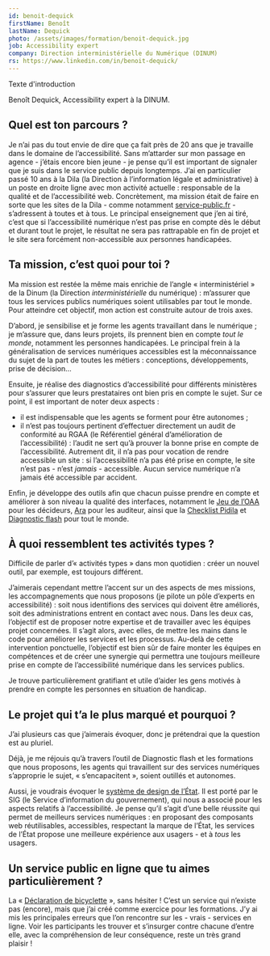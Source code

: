 ```yaml
---
id: benoit-dequick
firstName: Benoît
lastName: Dequick
photo: /assets/images/formation/benoit-dequick.jpg
job: Accessibility expert
company: Direction interministérielle du Numérique (DINUM)
rs: https://www.linkedin.com/in/benoit-dequick/
---
```


<p class="fr-text--lead">Texte d'introduction</p>

<p class="fr-text--lead">Benoît Dequick, <span lang="en">Accessibility expert</span> à la DINUM.</p>

<h2 class="fr-h6">Quel est ton parcours&nbsp;?</h2>

Je n’ai pas du tout envie de dire que ça fait près de 20 ans que je travaille dans le domaine de l’accessibilité. Sans m’attarder sur mon passage en agence -&nbsp;j’étais encore bien jeune&nbsp;- je pense qu’il est important de signaler que je suis dans le service public depuis longtemps. J’ai en particulier passé 10 ans à la Dila (la Direction à l’information légale et administrative) à un poste en droite ligne avec mon activité actuelle&nbsp;: responsable de la qualité et de l’accessibilité web. Concrètement, ma mission était de faire en sorte que les sites de la Dila -&nbsp;comme notamment <a href="https://service-public.fr">service-public.fr</a>&nbsp;- s’adressent à toutes et à tous. Le principal enseignement que j’en ai tiré, c’est que si l’accessibilité numérique n’est pas prise en compte dès le début et durant tout le projet, le résultat ne sera pas rattrapable en fin de projet et le site sera forcément non-accessible aux personnes handicapées.

<h2 class="fr-h6">Ta mission, c’est quoi pour toi&nbsp;?</h2>

Ma mission est restée la même mais enrichie de l’angle «&nbsp;interministériel&nbsp;» de la Dinum (la Direction *interministérielle* du numérique)&nbsp;: m’assurer que tous les services publics numériques soient utilisables par tout le monde. Pour atteindre cet objectif, mon action est construite autour de trois axes.

D’abord, je sensibilise et je forme les agents travaillant dans le numérique&nbsp;; je m’assure que, dans leurs projets, ils prennent bien en compte *tout le monde*, notamment les personnes handicapées. Le principal frein à la généralisation de services numériques accessibles est la méconnaissance du sujet de la part de toutes les métiers&nbsp;: conceptions, développements, prise de décision…

Ensuite, je réalise des diagnostics d’accessibilité pour différents ministères pour s’assurer que leurs prestataires ont bien pris en compte le sujet. Sur ce point, il est important de noter deux aspects&nbsp;: 

- il est indispensable que les agents se forment pour être autonomes&nbsp;;
- il n’est pas toujours pertinent d’effectuer directement un audit de conformité au RGAA (le Référentiel général d’amélioration de l’accessibilité)&nbsp;: l’audit ne sert qu’à prouver la bonne prise en compte de l’accessibilité. Autrement dit, il n’a pas pour vocation de rendre accessible un site&nbsp;: si l’accessibilité n’a pas été prise en compte, le site n’est pas -&nbsp;n’est *jamais*&nbsp;- accessible. Aucun service numérique n’a jamais été accessible par accident.

Enfin, je développe des outils afin que chacun puisse prendre en compte et améliorer à son niveau la qualité des interfaces, notamment le <a href="https://design.numerique.gouv.fr/outils/jeu-de-oaa/">Jeu de l’OAA</a> pour les décideurs, <a href="https://ara.numerique.gouv.fr/">Ara</a> pour les auditeur, ainsi que la <a href="https://design.numerique.gouv.fr/outils/checklist-pidila/">Checklist Pidila</a> et <a href="https://design.numerique.gouv.fr/outils/diagnostic-flash">Diagnostic flash</a> pour tout le monde.

<h2 class="fr-h6">À quoi ressemblent tes activités types&nbsp;?</h2>

Difficile de parler d’«&nbsp;activités types&nbsp;» dans mon quotidien&nbsp;: créer un nouvel outil, par exemple, est toujours différent. 

J’aimerais cependant mettre l’accent sur un des aspects de mes missions, les accompagnements que nous proposons (je pilote un pôle d’experts en accessibilité)&nbsp;: soit nous identifions des services qui doivent être améliorés, soit des administrations entrent en contact avec nous. Dans les deux cas, l’objectif est de proposer notre expertise et de travailler avec les équipes projet concernées. Il s’agit alors, avec elles, de mettre les mains dans le code pour améliorer les services et les processus. Au-delà de cette intervention ponctuelle, l’objectif est bien sûr de faire monter les équipes en compétences et de créer une synergie qui permettra une toujours meilleure prise en compte de l’accessibilité numérique dans les services publics.

Je trouve particulièrement gratifiant et utile d’aider les gens motivés à prendre en compte les personnes en situation de handicap.

<h2 class="fr-h6">Le projet qui t’a le plus marqué et pourquoi&nbsp;?</h2>

J’ai plusieurs cas que j’aimerais évoquer, donc je prétendrai que la question est au pluriel.

Déjà, je me réjouis qu’à travers l’outil de Diagnostic flash et les formations que nous proposons, les agents qui travaillent sur des services numériques s’approprie le sujet, «&nbsp;s’encapacitent&nbsp;», soient outillés et autonomes.

Aussi, je voudrais évoquer le <a href="https://www.systeme-de-design.gouv.fr/">système de design de l’État</a>. Il est porté par le SIG (le Service d’information du gouvernement), qui nous a associé pour les aspects relatifs à l’accessibilité. Je pense qu’il s’agit d’une belle réussite qui permet de meilleurs services numériques&nbsp;: en proposant des composants web réutilisables, accessibles, respectant la marque de l’État, les services de l’État propose une meilleure expérience aux usagers -&nbsp;et à *tous* les usagers.

<h2 class="fr-h6">Un service public en ligne que tu aimes particulièrement&nbsp;?</h2>

La «&nbsp;<a href="https://design.numerique.gouv.fr/demo/mauvais-exemple/">Déclaration de bicyclette</a>&nbsp;», sans hésiter&nbsp;! C’est un service qui n’existe pas (encore), mais que j’ai créé comme exercice pour les formations. J’y ai mis les principales erreurs que l’on rencontre sur les -&nbsp;vrais&nbsp;- services en ligne. Voir les participants les trouver et s’insurger contre chacune d’entre elle, avec la compréhension de leur conséquence, reste un très grand plaisir&nbsp;!
